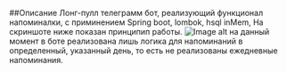 ##Описание
Лонг-пулл телеграмм бот, реализующий функционал напоминалки, с
приминением Spring boot, lombok, hsql inMem,
На скриншоте ниже показан принципип работы.
![Image alt](https://github.com/Sprokof/TelegramNoticeBot/raw/master/C:/sql_course/dbhomeXE/network/admin/бот.jpg)
на данный момент в боте реализована лишь логика для напоминаний
в определенный, указанный день, то есть не реализованы ежедневные 
напоминания.
